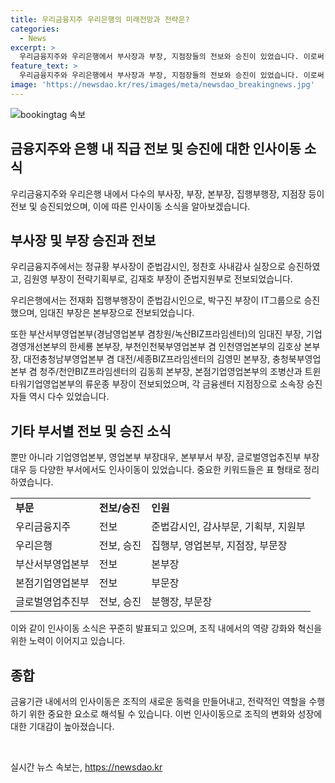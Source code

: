 ```yaml
---
title: 우리금융지주 우리은행의 미래전망과 전략은?
categories:
  - News
excerpt: >
  우리금융지주와 우리은행에서 부사장과 부장, 지점장들의 전보와 승진이 있었습니다. 이로써 조직의 변화와 인재 양성 등에 대한 관심이 높을 것으로 예상됩니다. 해당 인사 소식은 금융업계 및 기업의 인재 관리에 관심 있는 사람들에게 유용한 정보일 것으로 보입니다.
feature_text: >
  우리금융지주와 우리은행에서 부사장과 부장, 지점장들의 전보와 승진이 있었습니다. 이로써 조직의 변화와 인재 양성 등에 대한 관심이 높을 것으로 예상됩니다. 해당 인사 소식은 금융업계 및 기업의 인재 관리에 관심 있는 사람들에게 유용한 정보일 것으로 보입니다.
image: 'https://newsdao.kr/res/images/meta/newsdao_breakingnews.jpg'
---
```


<p><img src="https://newsdao.kr/res/images/meta/newsdao_breakingnews.jpg" alt="bookingtag 속보" /></p>

<h2 data-ke-size="size26">금융지주와 은행 내 직급 전보 및 승진에 대한 인사이동 소식</h2>

<p>우리금융지주와 우리은행 내에서 다수의 부사장, 부장, 본부장, 집행부행장, 지점장 등이 전보 및 승진되었으며, 이에 따른 인사이동 소식을 알아보겠습니다.</p>

<h2 data-ke-size="size24">부사장 및 부장 승진과 전보</h2>

<p data-ke-size="size16">우리금융지주에서는 정규황 부사장이 준법감시인, 정찬호 사내감사 실장으로 승진하였고, 김원영 부장이 전략기획부로, 김재호 부장이 준법지원부로 전보되었습니다.</p>

<p data-ke-size="size16">우리은행에서는 전재화 집행부행장이 준법감시인으로, 박구진 부장이 IT그룹으로 승진했으며, 임대진 부장은 본부장으로 전보되었습니다.</p>

<p data-ke-size="size16">또한 부산서부영업본부(경남영업본부 겸창원/녹산BIZ프라임센터)의 임대진 부장, 기업경영개선본부의 한세룡 본부장, 부천인천북부영업본부 겸 인천영업본부의 김호상 본부장, 대전충청남부영업본부 겸 대전/세종BIZ프라임센터의 김영민 본부장, 충청북부영업본부 겸 청주/천안BIZ프라임센터의 김동희 본부장, 본점기업영업본부의 조병산과 트윈타워기업영업본부의 류운종 부장이 전보되었으며, 각 금융센터 지점장으로 소속장 승진자들 역시 다수 있었습니다.</p>

<h2 data-ke-size="size24">기타 부서별 전보 및 승진 소식</h2>

<p data-ke-size="size16">뿐만 아니라 기업영업본부, 영업본부 부장대우, 본부부서 부장, 글로벌영업추진부 부장대우 등 다양한 부서에서도 인사이동이 있었습니다. 중요한 키워드들은 표 형태로 정리하였습니다.</p>

<table>
  <tr>
    <td><b>부문</b></td>
    <td><b>전보/승진</b></td>
    <td><b>인원</b></td>
  </tr>
  <tr>
    <td>우리금융지주</td>
    <td>전보</td>
    <td>준법감시인, 감사부문, 기획부, 지원부</td>
  </tr>
  <tr>
    <td>우리은행</td>
    <td>전보, 승진</td>
    <td>집행부, 영업본부, 지점장, 부문장</td>
  </tr>
  <tr>
    <td>부산서부영업본부</td>
    <td>전보</td>
    <td>본부장</td>
  </tr>
  <tr>
    <td>본점기업영업본부</td>
    <td>전보</td>
    <td>부문장</td>
  </tr>
  <tr>
    <td>글로벌영업추진부</td>
    <td>전보, 승진</td>
    <td>분행장, 부문장</td>
  </tr>
</table>

<p data-ke-size="size16">이와 같이 인사이동 소식은 꾸준히 발표되고 있으며, 조직 내에서의 역량 강화와 혁신을 위한 노력이 이어지고 있습니다.</p>

<h2 data-ke-size="size24">종합</h2>

<p data-ke-size="size16">금융기관 내에서의 인사이동은 조직의 새로운 동력을 만들어내고, 전략적인 역할을 수행하기 위한 중요한 요소로 해석될 수 있습니다. 이번 인사이동으로 조직의 변화와 성장에 대한 기대감이 높아졌습니다.</p>

<p data-ke-size="size16">&nbsp;</p>
실시간 뉴스 속보는, <a href="https://newsdao.kr" rel="dofollow">https://newsdao.kr</a>


